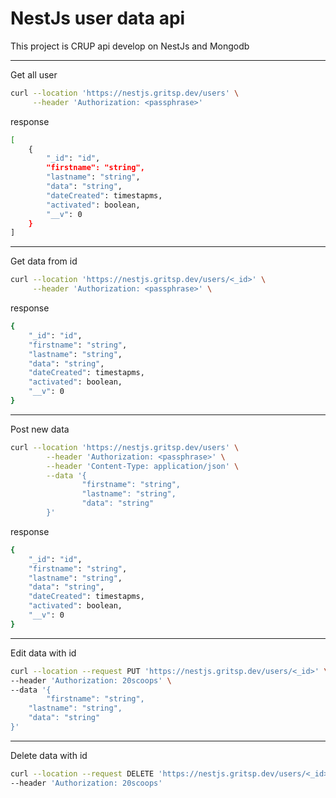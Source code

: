 # NestJs user data api

This project is CRUP api develop on NestJs and Mongodb

---

Get all user

```bash
curl --location 'https://nestjs.gritsp.dev/users' \
     --header 'Authorization: <passphrase>' 
```

response

```bash
[
    {
        "_id": "id",
        "firstname": "string",
        "lastname": "string",
        "data": "string",
        "dateCreated": timestapms,
        "activated": boolean,
        "__v": 0
    }
]

```

---

Get data from id

```bash
curl --location 'https://nestjs.gritsp.dev/users/<_id>' \
     --header 'Authorization: <passphrase>' \

```

response

```bash
{
    "_id": "id",
    "firstname": "string",
    "lastname": "string",
    "data": "string",
    "dateCreated": timestapms,
    "activated": boolean,
    "__v": 0
}
```

---

Post new data

```bash
curl --location 'https://nestjs.gritsp.dev/users' \
		--header 'Authorization: <passphrase>' \
		--header 'Content-Type: application/json' \
		--data '{
		        "firstname": "string",
		        "lastname": "string",
		        "data": "string"
		}'
```

response

```bash
{
    "_id": "id",
    "firstname": "string",
    "lastname": "string",
    "data": "string",
    "dateCreated": timestapms,
    "activated": boolean,
    "__v": 0
}
```

---

Edit data with id

```bash
curl --location --request PUT 'https://nestjs.gritsp.dev/users/<_id>' \
--header 'Authorization: 20scoops' \
--data '{
		"firstname": "string",
    "lastname": "string",
    "data": "string"
}'
```

---

Delete data with id

```bash
curl --location --request DELETE 'https://nestjs.gritsp.dev/users/<_id>' \
--header 'Authorization: 20scoops' 
```